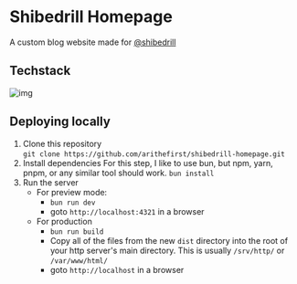 # Shibedrill Homepage

A custom blog website made for [@shibedrill](https://github.com/shibedrill)

## Techstack

![img](https://go-skill-icons.vercel.app/api/icons?i=astro,daisyui,tailwind)

## Deploying locally

1. Clone this repository<br>
   `git clone https://github.com/arithefirst/shibedrill-homepage.git`
2. Install dependencies
   For this step, I like to use bun, but npm, yarn, pnpm, or any similar tool should work.
   `bun install`
3. Run the server
   - For preview mode:<br>
     - `bun run dev`
     - goto `http://localhost:4321` in a browser
   - For production<br>
     - `bun run build`
     - Copy all of the files from the new `dist` directory into the root of your http server's main directory. This is usually `/srv/http/` or `/var/www/html/`
     - goto `http://localhost` in a browser
